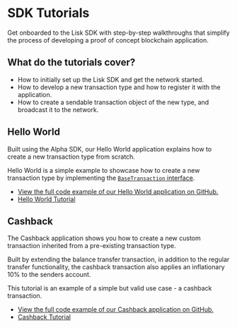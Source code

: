 # SDK Tutorials

Get onboarded to the Lisk SDK with step-by-step walkthroughs that simplify the process of developing a proof of concept blockchain application.

## What do the tutorials cover?

- How to initially set up the Lisk SDK and get the network started.
- How to develop a new transaction type and how to register it with the application.
- How to create a sendable transaction object of the new type, and broadcast it to the network.

## Hello World

Built using the Alpha SDK, our Hello World application explains how to create a new transaction type from scratch.

Hello World is a simple example to showcase how to create a new transaction type by implementing the [`BaseTransaction` interface](custom-transactions.md).

- [View the full code example of our Hello World application on GitHub.](https://github.com/LiskHQ/lisk-sdk-examples/tree/development/hello_world)
- [Hello World Tutorial](tutorials/hello-world.md)

## Cashback

The Cashback application shows you how to create a new custom transaction inherited from a pre-existing transaction type.

Built by extending the balance transfer transaction, in addition to the regular transfer functionality, the cashback transaction also applies an inflationary 10% to the senders account.

This tutorial is an example of a simple but valid use case - a cashback transaction.

- [View the full code example of our Cashback application on GitHub.](https://github.com/LiskHQ/lisk-sdk-examples/tree/development/cashback)
- [Cashback Tutorial](tutorials/cashback.md)
